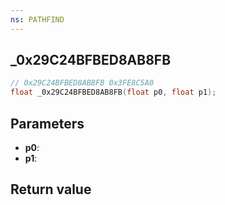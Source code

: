```yaml
---
ns: PATHFIND
---
```

## _0x29C24BFBED8AB8FB

```c
// 0x29C24BFBED8AB8FB 0x3FE8C5A0
float _0x29C24BFBED8AB8FB(float p0, float p1);
```


## Parameters
* **p0**: 
* **p1**: 

## Return value
